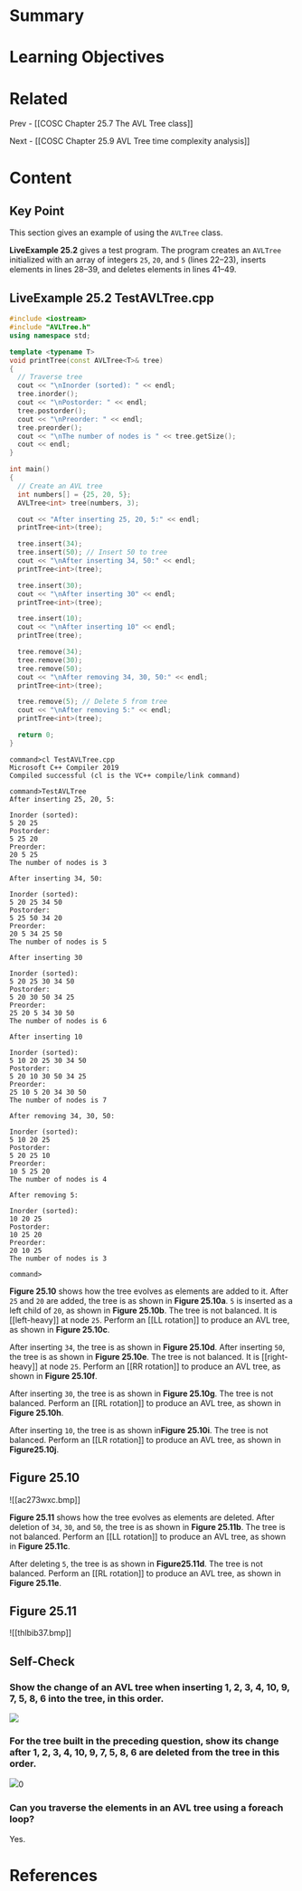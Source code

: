 # Summary

# Learning Objectives

# Related
Prev - [[COSC Chapter 25.7 The AVL Tree class]]

Next - [[COSC Chapter 25.9 AVL Tree time complexity analysis]]
# Content
## Key Point
This section gives an example of using the `AVLTree` class.

**LiveExample 25.2** gives a test program. The program creates an `AVLTree` initialized with an array of integers `25`, `20`, and `5` (lines 22–23), inserts elements in lines 28–39, and deletes elements in lines 41–49.

## **LiveExample 25.2 TestAVLTree.cpp**
```cpp
#include <iostream>
#include "AVLTree.h"
using namespace std;

template <typename T>
void printTree(const AVLTree<T>& tree)
{
  // Traverse tree
  cout << "\nInorder (sorted): " << endl;
  tree.inorder();
  cout << "\nPostorder: " << endl;
  tree.postorder();
  cout << "\nPreorder: " << endl;
  tree.preorder();
  cout << "\nThe number of nodes is " << tree.getSize();
  cout << endl;
}

int main()
{
  // Create an AVL tree
  int numbers[] = {25, 20, 5};
  AVLTree<int> tree(numbers, 3);

  cout << "After inserting 25, 20, 5:" << endl;
  printTree<int>(tree);

  tree.insert(34);
  tree.insert(50); // Insert 50 to tree
  cout << "\nAfter inserting 34, 50:" << endl;
  printTree<int>(tree);

  tree.insert(30);
  cout << "\nAfter inserting 30" << endl;
  printTree<int>(tree);

  tree.insert(10);
  cout << "\nAfter inserting 10" << endl;
  printTree(tree);

  tree.remove(34);
  tree.remove(30);
  tree.remove(50);
  cout << "\nAfter removing 34, 30, 50:" << endl;
  printTree<int>(tree);

  tree.remove(5); // Delete 5 from tree
  cout << "\nAfter removing 5:" << endl;
  printTree<int>(tree);

  return 0;
}
```
```
command>cl TestAVLTree.cpp
Microsoft C++ Compiler 2019 
Compiled successful (cl is the VC++ compile/link command)

command>TestAVLTree 
After inserting 25, 20, 5:

Inorder (sorted): 
5 20 25 
Postorder: 
5 25 20 
Preorder: 
20 5 25 
The number of nodes is 3

After inserting 34, 50:

Inorder (sorted): 
5 20 25 34 50 
Postorder: 
5 25 50 34 20 
Preorder: 
20 5 34 25 50 
The number of nodes is 5

After inserting 30

Inorder (sorted): 
5 20 25 30 34 50 
Postorder: 
5 20 30 50 34 25 
Preorder: 
25 20 5 34 30 50 
The number of nodes is 6

After inserting 10

Inorder (sorted): 
5 10 20 25 30 34 50 
Postorder: 
5 20 10 30 50 34 25 
Preorder: 
25 10 5 20 34 30 50 
The number of nodes is 7

After removing 34, 30, 50:

Inorder (sorted): 
5 10 20 25 
Postorder: 
5 20 25 10 
Preorder: 
10 5 25 20 
The number of nodes is 4

After removing 5:

Inorder (sorted): 
10 20 25 
Postorder: 
10 25 20 
Preorder: 
20 10 25 
The number of nodes is 3

command>
```

**Figure 25.10** shows how the tree evolves as elements are added to it. After `25` and `20` are added, the tree is as shown in **Figure 25.10a**. `5` is inserted as a left child of `20`, as shown in **Figure 25.10b**. The tree is not balanced. It is [[left-heavy]] at node `25`. Perform an [[LL rotation]] to produce an AVL tree, as shown in **Figure 25.10c**.

After inserting `34`, the tree is as shown in **Figure 25.10d**. After inserting `50`, the tree is as shown in **Figure 25.10e**. The tree is not balanced. It is [[right-heavy]] at node `25`. Perform an [[RR rotation]] to produce an AVL tree, as shown in **Figure 25.10f**.

After inserting `30`, the tree is as shown in **Figure 25.10g**. The tree is not balanced. Perform an [[RL rotation]] to produce an AVL tree, as shown in **Figure 25.10h**.

After inserting `10`, the tree is as shown in **​Figure​ ​25.10i​**. The tree is not balanced. Perform an [[LR rotation]] to produce an AVL tree, as shown in **​Figure​ ​25.10j**​.

## Figure 25.10
![[ac273wxc.bmp]]

**Figure 25.11** shows how the tree evolves as elements are deleted. After deletion of `34`, `30`, and `50`, the tree is as shown in **Figure 25.11b**. The tree is not balanced. Perform an [[LL rotation]] to produce an AVL tree, as shown in **Figure 25.11c**.

After deleting `5`, the tree is as shown in ​**Figure​ ​25.11d**​. The tree is not balanced. Perform an [[RL rotation]] to produce an AVL tree, as shown in ​**Figure​ ​25.11e**​.

## Figure 25.11
![[thlbib37.bmp]]

## Self-Check
### Show the change of an AVL tree when inserting 1, 2, 3, 4, 10, 9, 7, 5, 8, 6 into the tree, in this order.
![](https://liangcpp.pearsoncmg.com/checkpoint5e/IMAGE26_19.png)
### For the tree built in the preceding question, show its change after 1, 2, 3, 4, 10, 9, 7, 5, 8, 6 are deleted from the tree in this order.
![](https://liangcpp.pearsoncmg.com/checkpoint5e/IMAGE26_2.png)0
### Can you traverse the elements in an AVL tree using a foreach loop?
Yes.
# References
